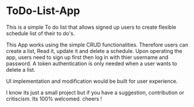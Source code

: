 # ToDo-List-App

This is a simple To do list that allows signed up users to create flexible schedule list of their to do's. 

This App works using the simple CRUD functionalities. Therefore users can create a list, Read it, update it and delete a schedule.
Upon operating the app, users need to sign up first then log in with thier username and password. 
A token authentication is only needed when a user wants to delete a list.

UI implementation and modification would be built for user experience.  

I know its just a small project but if you have a suggestion, contribution or critiscism. Its 100% welcomed. cheers ! 
